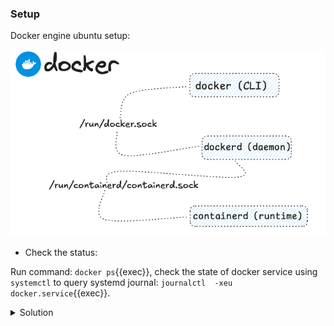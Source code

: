 ### Setup

Docker engine ubuntu setup:

![Scan results](./assets/docker_ubuntu.png)


* Check the status: 

Run command: `docker ps`{{exec}}, check the state of docker service using `systemctl` to query systemd journal: `journalctl  -xeu docker.service`{{exec}}.


<details>
<summary>Solution</summary>
Check the status of <code>docker.socket</code> and use systemctl to start the unit <code>systemctl start docker.socket </code> 
</details>